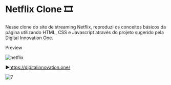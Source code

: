 # Netflix Clone 🎞
Nesse clone do site de streaming Netflix, reproduzi os conceitos básicos da página utilizando HTML, CSS e Javascript através do projeto sugerido pela Digital Innovation One.

Preview

![netflix](https://user-images.githubusercontent.com/89155684/136439460-ccde135c-e583-4f8b-913c-065dc660d5cc.png)

▶https://digitalinnovation.one/

![7](https://user-images.githubusercontent.com/89155684/136717967-baaf216b-f81e-4e27-9374-495ec84e2997.png)
